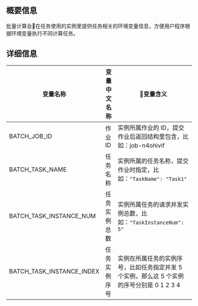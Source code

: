 ## 概要信息

批量计算会在任务使用的实例里提供任务相关的环境变量信息，方便用户程序根据环境变量执行不同计算任务。

## 详细信息

| 变量名称 | 变量中文名称 | 变量含义 |
|---------|---------|---------|
| BATCH_JOB_ID | 作业 ID | 实例所属作业的 ID，提交作业后返回结构里包含，比如：job-n4ohivif |
| BATCH_TASK_NAME | 任务名称 | 实例所属的任务名称，提交作业时指定，比如：`"TaskName": "Task1"` |
| BATCH_TASK_INSTANCE_NUM | 任务实例总数 | 实例所属任务的请求并发实例总数，比如：`"TaskInstanceNum": 5"` |
| BATCH_TASK_INSTANCE_INDEX | 任务实例序号 | 实例在所属任务的实例序号，比如任务指定并发 5 个实例，那么这 5 个实例的序号分别是 0 1 2 3 4  |


